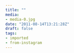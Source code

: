 ```yaml
---
title: ""
media:
- media-0.jpg
date: "2011-08-14T13:21:28Z"
draft: false
tags:
- imported
- from-instagram
---
```


